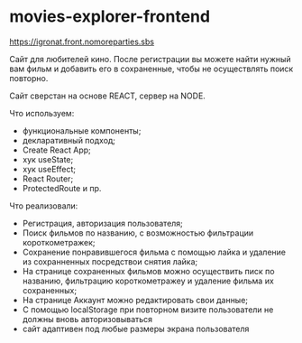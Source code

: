 # movies-explorer-frontend

https://igronat.front.nomoreparties.sbs

Сайт для любителей кино. После регистрации вы можете найти нужный вам фильм и добавить его в сохраненные, чтобы не осуществлять поиск повторно. 

Сайт сверстан на основе REACT, сервер на NODE.

Что используем:

* функциональные компоненты;
* декларативный подход;
* Create React App;
* хук useState;
* хук useEffect;
* React Router;
* ProtectedRoute и пр.


Что реализовали:

* Регистрация, авторизация пользователя;
* Поиск фильмов по названию, с возможностью фильтрации короткометражек;
* Сохранение понравившегося фильма с помощью лайка и удаление из сохранненных посредствои снятия лайка;
* На странице сохраненных фильмов можно осуществить писк по названию, фильтрацию короткометражеу и удаление фильма их сохраненных;
* На странице Аккаунт можно редактировать свои данные;
* С помощью localStorage при повторном визите пользователи не должны вновь авторизовываться
* сайт адаптивен под любые размеры экрана пользователя
